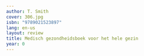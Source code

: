 ```yaml
---
author: T. Smith
cover: 306.jpg
isbn: "9789021523897"
lang: en-us
layout: review
title: Medisch gezondheidsboek voor het hele gezin
year: 0
---
```


